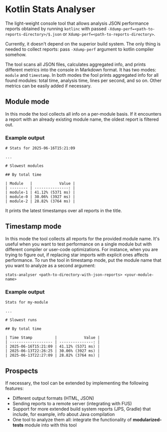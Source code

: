 # Kotlin Stats Analyser

The light-weight console tool that allows analysis JSON performance reports obtained by running `kotlinc` with passed `-Xdump-perf=<path-to-reports-directory>/$.json` or `Xdump-perf=<path-to-reports-directory>`.

Currently, it doesn't depend on the superior build system.
The only thing is needed to collect reports: pass `-Xdump-perf` argument to kotlin compiler somehow.

The tool scans all JSON files, calculates aggregated info, and prints different metrics into the console in Markdown format.
It has two modes: `module` and `timestamp`.
In both modes the fool prints aggregated info for all found modules: total time, analysis time, lines per second, and so on.
Other metrics can be easily added if necessary.

## Module mode

In this mode the tool collects all info on a per-module basis. If it encounters a report with an already existing module name,
the oldest report is filtered out.

### Example output

```
# Stats for 2025-06-16T15:21:09

...

# Slowest modules

## By total time

| Module   |            Value |
| -------- | ---------------: |
| module-1 | 41.12% (5371 ms) |
| module-0 | 30.06% (3927 ms) |
| module-2 | 28.82% (3764 ms) |
```

It prints the latest timestamps over all reports in the title.

## Timestamp mode

In this mode the tool collects all reports for the provided module name.
It's useful when you want to test performance on a single module but with different compiler or user-code optimizations.
For instance, when you are trying to figure out, if replacing star imports with explicit ones affects performance.
To run the tool in timestamp mode, put the module name that you want to analyze as a second argument:

```
stats-analyser <path-to-directory-with-json-reports> <your-module-name>
```

### Example output

```
Stats for my-module

...

# Slowest runs

## By total time

| Time Stamp          |            Value |
| ------------------- | ---------------: |
| 2025-06-16T15:21:09 | 41.12% (5371 ms) |
| 2025-06-13T22:26:25 | 30.06% (3927 ms) |
| 2025-06-13T22:27:09 | 28.82% (3764 ms) |
```

## Prospects

If necessary, the tool can be extended by implementing the following features:

* Different output formats (HTML, JSON)
* Sending reports to a remote server (integrating with FUS)
* Support for more extended build system reports (JPS, Gradle) that include, for example, info about Java compilation
* One tool to analyze them all: integrate the functionality of **modularized-tests** module into with this tool
